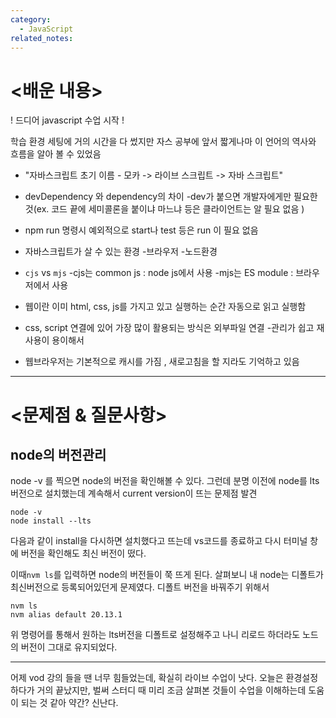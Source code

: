 ```yaml
---
category:
  - JavaScript
related_notes:
---
```

# <배운 내용> 
! 드디어 javascript 수업 시작 !

학습 환경 세팅에 거의 시간을 다 썼지만 자스 공부에 앞서 짧게나마 이 언어의 역사와 흐름을 알아 볼 수 있었음 

- "자바스크립트 초기 이름 - 모카 -> 라이브 스크립트 -> 자바 스크립트"

- devDependency 와 dependency의 차이 
	-dev가 붙으면 개발자에게만 필요한 것(ex. 코드 끝에 세미콜론을 붙이냐 마느냐 등은 클라이언트는 알 필요 없음 )
- npm run 명령시 예외적으로 start나 test 등은 run 이 필요 없음 

- 자바스크립트가 살 수 있는 환경 
	-브라우저
	-노드환경

- `cjs` vs `mjs`
	-cjs는 common js : node js에서 사용 
	-mjs는 ES module : 브라우저에서 사용 

- 웹이란 이미 html, css, js를 가지고 있고 실행하는 순간 자동으로 읽고 실행함 
- css, script 연결에 있어 가장 많이 활용되는 방식은 외부파일 연결 
	-관리가 쉽고 재사용이 용이해서 
- 웹브라우저는 기본적으로 캐시를 가짐 , 새로고침을 할 지라도 기억하고 있음 
--------
# <문제점 & 질문사항> 
## node의 버전관리 
node -v 를 찍으면 node의 버전을 확인해볼 수 있다. 
그런데 분명 이전에 node를 lts 버전으로 설치했는데 계속해서 current version이 뜨는 문제점 발견

```
node -v
node install --lts 
```
다음과 같이 install을 다시하면 설치했다고 뜨는데 vs코드를 종료하고 다시 터미널 창에 버전을 확인해도 최신 버전이 떴다. 

이때`nvm ls`를 입력하면 node의 버전들이 쭉 뜨게 된다. 살펴보니 내 node는 디폴트가 최신버전으로 등록되어있던게 문제였다. 디폴트 버전을 바꿔주기 위해서 

```
nvm ls 
nvm alias default 20.13.1 
```
위 명령어를 통해서 원하는 lts버전을 디폴트로 설정해주고 나니 리로드 하더라도 노드의 버전이 그대로 유지되었다. 

-------
어제 vod 강의 들을 땐 너무 힘들었는데, 확실히 라이브 수업이 낫다. 오늘은 환경설정 하다가 거의 끝났지만, 벌써 스터디 때 미리 조금 살펴본 것들이 수업을 이해하는데 도움이 되는 것 같아 약간? 신난다. 



